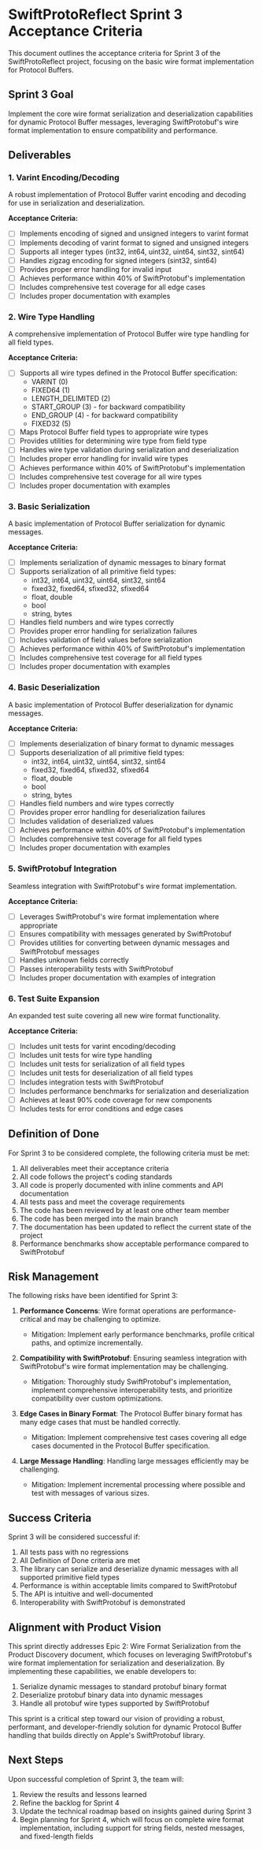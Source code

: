 # SwiftProtoReflect Sprint 3 Acceptance Criteria

This document outlines the acceptance criteria for Sprint 3 of the SwiftProtoReflect project, focusing on the basic wire format implementation for Protocol Buffers.

## Sprint 3 Goal

Implement the core wire format serialization and deserialization capabilities for dynamic Protocol Buffer messages, leveraging SwiftProtobuf's wire format implementation to ensure compatibility and performance.

## Deliverables

### 1. Varint Encoding/Decoding

A robust implementation of Protocol Buffer varint encoding and decoding for use in serialization and deserialization.

**Acceptance Criteria:**
- [ ] Implements encoding of signed and unsigned integers to varint format
- [ ] Implements decoding of varint format to signed and unsigned integers
- [ ] Supports all integer types (int32, int64, uint32, uint64, sint32, sint64)
- [ ] Handles zigzag encoding for signed integers (sint32, sint64)
- [ ] Provides proper error handling for invalid input
- [ ] Achieves performance within 40% of SwiftProtobuf's implementation
- [ ] Includes comprehensive test coverage for all edge cases
- [ ] Includes proper documentation with examples

### 2. Wire Type Handling

A comprehensive implementation of Protocol Buffer wire type handling for all field types.

**Acceptance Criteria:**
- [ ] Supports all wire types defined in the Protocol Buffer specification:
  - VARINT (0)
  - FIXED64 (1)
  - LENGTH_DELIMITED (2)
  - START_GROUP (3) - for backward compatibility
  - END_GROUP (4) - for backward compatibility
  - FIXED32 (5)
- [ ] Maps Protocol Buffer field types to appropriate wire types
- [ ] Provides utilities for determining wire type from field type
- [ ] Handles wire type validation during serialization and deserialization
- [ ] Includes proper error handling for invalid wire types
- [ ] Achieves performance within 40% of SwiftProtobuf's implementation
- [ ] Includes comprehensive test coverage for all wire types
- [ ] Includes proper documentation with examples

### 3. Basic Serialization

A basic implementation of Protocol Buffer serialization for dynamic messages.

**Acceptance Criteria:**
- [ ] Implements serialization of dynamic messages to binary format
- [ ] Supports serialization of all primitive field types:
  - int32, int64, uint32, uint64, sint32, sint64
  - fixed32, fixed64, sfixed32, sfixed64
  - float, double
  - bool
  - string, bytes
- [ ] Handles field numbers and wire types correctly
- [ ] Provides proper error handling for serialization failures
- [ ] Includes validation of field values before serialization
- [ ] Achieves performance within 40% of SwiftProtobuf's implementation
- [ ] Includes comprehensive test coverage for all field types
- [ ] Includes proper documentation with examples

### 4. Basic Deserialization

A basic implementation of Protocol Buffer deserialization for dynamic messages.

**Acceptance Criteria:**
- [ ] Implements deserialization of binary format to dynamic messages
- [ ] Supports deserialization of all primitive field types:
  - int32, int64, uint32, uint64, sint32, sint64
  - fixed32, fixed64, sfixed32, sfixed64
  - float, double
  - bool
  - string, bytes
- [ ] Handles field numbers and wire types correctly
- [ ] Provides proper error handling for deserialization failures
- [ ] Includes validation of deserialized values
- [ ] Achieves performance within 40% of SwiftProtobuf's implementation
- [ ] Includes comprehensive test coverage for all field types
- [ ] Includes proper documentation with examples

### 5. SwiftProtobuf Integration

Seamless integration with SwiftProtobuf's wire format implementation.

**Acceptance Criteria:**
- [ ] Leverages SwiftProtobuf's wire format implementation where appropriate
- [ ] Ensures compatibility with messages generated by SwiftProtobuf
- [ ] Provides utilities for converting between dynamic messages and SwiftProtobuf messages
- [ ] Handles unknown fields correctly
- [ ] Passes interoperability tests with SwiftProtobuf
- [ ] Includes proper documentation with examples of integration

### 6. Test Suite Expansion

An expanded test suite covering all new wire format functionality.

**Acceptance Criteria:**
- [ ] Includes unit tests for varint encoding/decoding
- [ ] Includes unit tests for wire type handling
- [ ] Includes unit tests for serialization of all field types
- [ ] Includes unit tests for deserialization of all field types
- [ ] Includes integration tests with SwiftProtobuf
- [ ] Includes performance benchmarks for serialization and deserialization
- [ ] Achieves at least 90% code coverage for new components
- [ ] Includes tests for error conditions and edge cases

## Definition of Done

For Sprint 3 to be considered complete, the following criteria must be met:

1. All deliverables meet their acceptance criteria
2. All code follows the project's coding standards
3. All code is properly documented with inline comments and API documentation
4. All tests pass and meet the coverage requirements
5. The code has been reviewed by at least one other team member
6. The code has been merged into the main branch
7. The documentation has been updated to reflect the current state of the project
8. Performance benchmarks show acceptable performance compared to SwiftProtobuf

## Risk Management

The following risks have been identified for Sprint 3:

1. **Performance Concerns**: Wire format operations are performance-critical and may be challenging to optimize.
   - Mitigation: Implement early performance benchmarks, profile critical paths, and optimize incrementally.

2. **Compatibility with SwiftProtobuf**: Ensuring seamless integration with SwiftProtobuf's wire format implementation may be challenging.
   - Mitigation: Thoroughly study SwiftProtobuf's implementation, implement comprehensive interoperability tests, and prioritize compatibility over custom optimizations.

3. **Edge Cases in Binary Format**: The Protocol Buffer binary format has many edge cases that must be handled correctly.
   - Mitigation: Implement comprehensive test cases covering all edge cases documented in the Protocol Buffer specification.

4. **Large Message Handling**: Handling large messages efficiently may be challenging.
   - Mitigation: Implement incremental processing where possible and test with messages of various sizes.

## Success Criteria

Sprint 3 will be considered successful if:

1. All tests pass with no regressions
2. All Definition of Done criteria are met
3. The library can serialize and deserialize dynamic messages with all supported primitive field types
4. Performance is within acceptable limits compared to SwiftProtobuf
5. The API is intuitive and well-documented
6. Interoperability with SwiftProtobuf is demonstrated

## Alignment with Product Vision

This sprint directly addresses Epic 2: Wire Format Serialization from the Product Discovery document, which focuses on leveraging SwiftProtobuf's wire format implementation for serialization and deserialization. By implementing these capabilities, we enable developers to:

1. Serialize dynamic messages to standard protobuf binary format
2. Deserialize protobuf binary data into dynamic messages
3. Handle all protobuf wire types supported by SwiftProtobuf

This sprint is a critical step toward our vision of providing a robust, performant, and developer-friendly solution for dynamic Protocol Buffer handling that builds directly on Apple's SwiftProtobuf library.

## Next Steps

Upon successful completion of Sprint 3, the team will:

1. Review the results and lessons learned
2. Refine the backlog for Sprint 4
3. Update the technical roadmap based on insights gained during Sprint 3
4. Begin planning for Sprint 4, which will focus on complete wire format implementation, including support for string fields, nested messages, and fixed-length fields 
